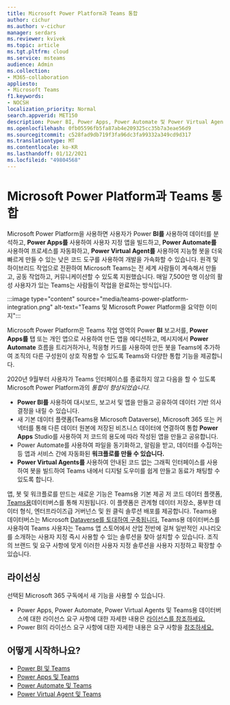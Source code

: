 ```yaml
---
title: Microsoft Power Platform과 Teams 통합
author: cichur
ms.author: v-cichur
manager: serdars
ms.reviewer: kvivek
ms.topic: article
ms.tgt.pltfrm: cloud
ms.service: msteams
audience: Admin
ms.collection:
- M365-collaboration
appliesto:
- Microsoft Teams
f1.keywords:
- NOCSH
localization_priority: Normal
search.appverid: MET150
description: Power BI, Power Apps, Power Automate 및 Power Virtual Agents를 비롯한 Microsoft Power Platform 도구와 Teams 통합에 대해 자세히 배워야 합니다.
ms.openlocfilehash: 0fb05596fb5fa87ab4e209325cc35b7a3eae56d9
ms.sourcegitcommit: c528fad9db719f3fa96dc3fa99332a349cd9d317
ms.translationtype: MT
ms.contentlocale: ko-KR
ms.lasthandoff: 01/12/2021
ms.locfileid: "49804568"
---
```

# <a name="teams-integration-with-microsoft-power-platform"></a>Microsoft Power Platform과 Teams 통합

Microsoft Power Platform을 사용하면 사용자가 Power **BI를** 사용하여 데이터를 분석하고, **Power Apps를** 사용하여 사용자 지정 앱을 빌드하고, **Power Automate를** 사용하여 프로세스를 자동화하고, **Power Virtual Agent를** 사용하여 지능형 봇을 더욱 빠르게 만들 수 있는 낮은 코드 도구를 사용하여 개발을 가속화할 수 있습니다. 원격 및 하이브리드 작업으로 전환하여 Microsoft Teams는 전 세계 사람들이 계속해서 만들고, 공동 작업하고, 커뮤니케이션할 수 있도록 지원했습니다. 매일 7,500만 명 이상의 활성 사용자가 있는 Teams는 사람들이 작업을 완료하는 방식입니다.

:::image type="content" source="media/teams-power-platform-integration.png" alt-text="Teams 및 Microsoft Power Platform을 요약한 이미지":::

Microsoft Power Platform은 Teams 작업 영역의 Power **BI** 보고서를, **Power Apps를** 탭 또는 개인 앱으로 사용하여 만든 앱을 에디션하고, 메시지에서 **Power Automate** 흐름을 트리거하거나,  적응형 카드를 사용하여 만든 봇을 Teams에 추가하여 조직의 다른 구성원이 상호 작용할 수 있도록 Teams와 다양한 통합 기능을 제공합니다.

2020년 9월부터 사용자가 Teams 인터페이스를 종료하지 않고 다음을 할 수 있도록 Microsoft Power Platform과의 *통합이 향상되었습니다.*

- **Power BI를** 사용하여 대시보드, 보고서 및 앱을 만들고 공유하여 데이터 기반 의사 결정을 내릴 수 있습니다.
- 새 기본 데이터 플랫폼(Teams용 Microsoft Dataverse), Microsoft 365 또는 커넥터를 통해 다른 데이터 원본에 저장된 비즈니스 데이터에 연결하여 통합 **Power Apps** Studio를 사용하여 저 코드의 용도에 따라 작성된 앱을 만들고 공유합니다.
- Power Automate를 사용하여 파일을 동기화하고, 알림을 받고, 데이터를 수집하는 등 앱과 서비스 간에 자동화된 **워크플로를 만들 수 있습니다.**
- **Power Virtual Agents를** 사용하여 안내된 코드 없는 그래픽 인터페이스를 사용하여 봇을 빌드하여 Teams 내에서 디지털 도우미를 쉽게 만들고 동료가 채팅할 수 있도록 합니다.

앱, 봇 및 워크플로를 만드는 새로운 기능은 Teams용 기본 제공 저 코드 데이터 플랫폼, [Teams용](https://go.microsoft.com/fwlink/?linkid=2143541)데이터버스를 통해 지원됩니다. 이 플랫폼은 관계형 데이터 저장소, 풍부한 데이터 형식, 엔터프라이즈급 거버넌스 및 원 클릭 솔루션 배포를 제공합니다. Teams용 데이터버스는 Microsoft [Dataverse를 토대하여 구축됩니다.](https://docs.microsoft.com/powerapps/maker/common-data-service/data-platform-intro) Teams용 데이터버스를 사용하여 Teams 사용자는 Teams 앱 스토어에서 산업 전반에 걸쳐 일반적인 시나리오를 소개하는 사용자 지정 즉시 사용할 수 있는 솔루션을 찾아 설치할 수 있습니다. 조직의 브랜드 및 요구 사항에 맞게 이러한 사용자 지정 솔루션을 사용자 지정하고 확장할 수 있습니다.

## <a name="licensing"></a>라이선싱

선택된 Microsoft 365 구독에서 새 기능을 사용할 수 있습니다.

- Power Apps, Power Automate, Power Virtual Agents 및 Teams용 데이터버스에 대한 라이선스 요구 사항에 대한 자세한 내용은 [라이선스를 참조하세요.](https://go.microsoft.com/fwlink/?linkid=2143647)
- Power BI의 라이선스 요구 사항에 대한 자세한 내용은 요구 사항을 [참조하세요.](https://go.microsoft.com/fwlink/?linkid=2143490)
 
## <a name="how-do-i-get-started"></a>어떻게 시작하나요?

- [Power BI 및 Teams](https://aka.ms/pbi-teams-docs)
- [Power Apps 및 Teams](https://aka.ms/pa-teams-docs)
- [Power Automate 및 Teams](https://aka.ms/pauto-teams-docs)
- [Power Virtual Agent 및 Teams](https://aka.ms/pva-teams-docs)
